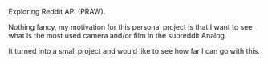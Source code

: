 Exploring Reddit API (PRAW).

Nothing fancy, my motivation for this personal project is that I want to see what is the most used camera and/or film in the subreddit Analog.

It turned into a small project and would like to see how far I can go with this.
